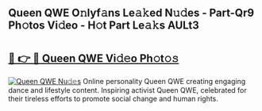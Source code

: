 ## Queen QWE O𝚗lyf𝚊ns Le𝚊𝚔ed N𝚞𝚍es - Part-Qr9 Ph𝚘tos Vi𝚍eo - H𝚘t Part Le𝚊𝚔s AULt3

# <h2><a href="http://hf5cp9.feru.top/?c=Queen+QWE">🔗 👉 🔴 Queen QWE Vi𝚍𝚎o Ph𝚘t𝚘𝚜</a></h2>

[![Queen QWE Nu𝚍𝚎s](https://i.imgur.com/0TWrTi3.gif)](http://hf5cp9.feru.top/?c=Queen+QWE)
Online personality Queen QWE creating engaging dance and lifestyle content. Inspiring activist Queen QWE, celebrated for their tireless efforts to promote social change and human rights. 
